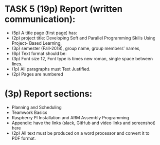 # TASK 5 (19p) Report (written communication):
- (5p) A title page (first page) has:
- (2p) project title: Developing Soft and Parallel Programming Skills Using Project-
Based Learning,
- (3p) semester (Fall-2018), group name, group members’ names,
- (6p) Text format should be:
- (3p) Font size 12, Font type is times new roman, single space between lines.
- (1p) All paragraphs must Text Justified.
- (2p) Pages are numbered
# (3p) Report sections:
- Planning and Scheduling
- Teamwork Basics
- Raspberry PI Installation and ARM Assembly Programming
- Appendix: have the links (slack, GitHub and video links and screenshot) here
- (2p) All text must be produced on a word processor and convert it to PDF format.

